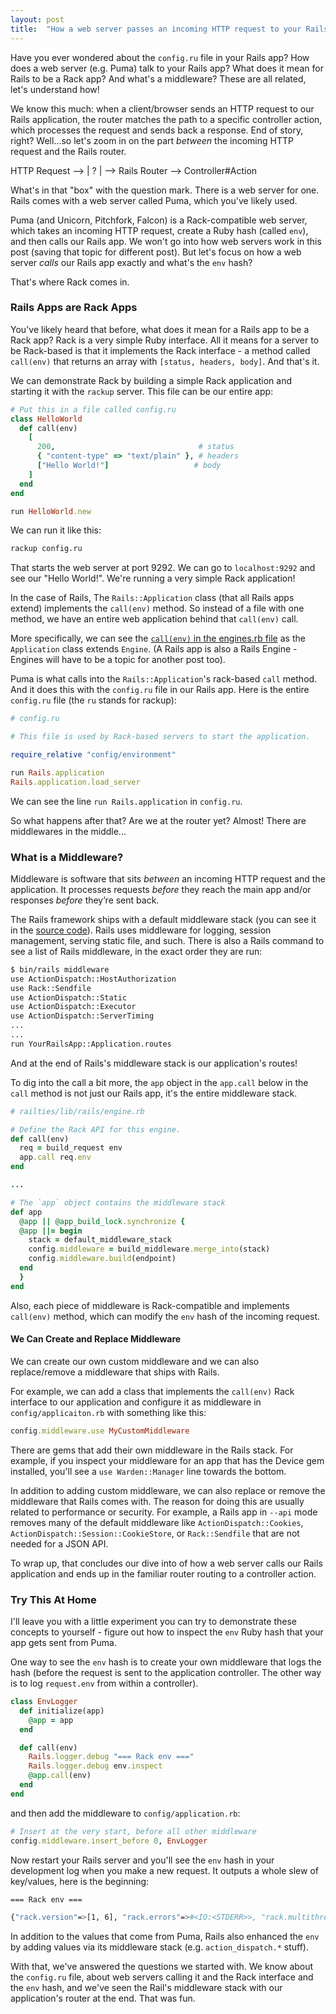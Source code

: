 ```yaml
---
layout: post
title:  "How a web server passes an incoming HTTP request to your Rails application"
---
```


Have you ever wondered about the `config.ru` file in your Rails app? How does a web server (e.g. Puma) talk to your Rails app? What does it mean for Rails to be a Rack app? And what's a middleware? These are all related, let's understand how!

We know this much: when a client/browser sends an HTTP request to our Rails application, the router matches the path to a specific controller action, which processes the request and sends back a response. End of story, right? Well...so let's zoom in on the part *between* the incoming HTTP request and the Rails router. 

HTTP Request --> | ? | --> Rails Router --> Controller#Action

What's in that "box" with the question mark. There is a web server for one. Rails comes with a web server called Puma, which you've likely used. 

Puma (and Unicorn, Pitchfork, Falcon) is a Rack-compatible web server, which takes an incoming HTTP request, create a Ruby hash (called `env`), and then calls our Rails app. We won't go into how web servers work in this post (saving that topic for different post). But let's focus on how a web server *calls* our Rails app exactly and what's the `env` hash? 

That's where Rack comes in. 

### Rails Apps are Rack Apps

You've likely heard that before, what does it mean for a Rails app to be a Rack app? Rack is a very simple Ruby interface. All it means for a server to be Rack-based is that it implements the Rack interface - a method called `call(env)` that returns an array with `[status, headers, body]`. And that's it.

We can demonstrate Rack by building a simple Rack application and starting it with the `rackup` server. This file can be our entire app:

```ruby
# Put this in a file called config.ru
class HelloWorld
  def call(env)
    [
      200,                                # status
      { "content-type" => "text/plain" }, # headers
      ["Hello World!"]                   # body
    ]
  end
end

run HelloWorld.new
```

We can run it like this:

```bash
rackup config.ru
```

That starts the web server at port 9292. We can go to `localhost:9292` and see our "Hello World!". We're running a very simple Rack application!

In the case of Rails, The `Rails::Application` class (that all Rails apps extend) implements the `call(env)` method. So instead of a file with one method, we have an entire web application behind that `call(env)` call. 

More specifically, we can see the [`call(env)` in the engines.rb file](https://github.com/rails/rails/blob/4f595868f95c63849653446e5ab7a96f191974d3/railties/lib/rails/engine.rb#L532) as the `Application` class extends `Engine`. (A Rails app is also a Rails Engine - Engines will have to be a topic for another post too). 

Puma is what calls into the `Rails::Application`'s rack-based `call` method. And it does this with the `config.ru` file in our Rails app. Here is the entire `config.ru` file (the `ru` stands for rackup):

```ruby
# config.ru

# This file is used by Rack-based servers to start the application.

require_relative "config/environment"

run Rails.application
Rails.application.load_server
```

We can see the line `run Rails.application` in `config.ru`.

So what happens after that? Are we at the router yet? Almost! There are middlewares in the middle...

### What is a Middleware?
Middleware is software that sits _between_ an incoming HTTP request and the application. It processes requests *before* they reach the main app and/or responses *before* they’re sent back.

The Rails framework ships with a default middleware stack (you can see it in the [source code](https://github.com/rails/rails/blob/main/railties/lib/rails/application/default_middleware_stack.rb)). Rails uses middleware for logging, session management, serving static file, and such. There is also a Rails command to see a list of Rails middleware, in the exact order they are run:

```bash
$ bin/rails middleware
use ActionDispatch::HostAuthorization
use Rack::Sendfile
use ActionDispatch::Static
use ActionDispatch::Executor
use ActionDispatch::ServerTiming
...
...
run YourRailsApp::Application.routes
```

And at the end of Rails's middleware stack is our application's routes! 

To dig into the call a bit more, the `app` object in the `app.call` below in the `call` method is not just our Rails app, it's the entire middleware stack.

```ruby
# railties/lib/rails/engine.rb

# Define the Rack API for this engine.
def call(env)
  req = build_request env
  app.call req.env
end

...

# The `app` object contains the middleware stack
def app
  @app || @app_build_lock.synchronize {
  @app ||= begin
    stack = default_middleware_stack
    config.middleware = build_middleware.merge_into(stack)
    config.middleware.build(endpoint)
  end
  }
end
```

Also, each piece of middleware is Rack-compatible and implements `call(env)` method, which can modify the `env` hash of the incoming request.

#### We Can Create and Replace Middleware
We can create our own custom middleware and we can also replace/remove a middleware that ships with Rails.

For example, we can add a class that implements the `call(env)` Rack interface to our application and configure it as middleware in `config/applicaiton.rb` with something like this:

```ruby
config.middleware.use MyCustomMiddleware
```

There are gems that add their own middleware in the Rails stack. For example, if you inspect your middleware for an app that has the Device gem installed, you'll see a `use Warden::Manager` line towards the bottom.

In addition to adding custom middleware, we can also replace or remove the middleware that Rails comes with. The reason for doing this are usually related to performance or security. For example, a Rails app in  `--api` mode removes many of the default middleware like `ActionDispatch::Cookies`, `ActionDispatch::Session::CookieStore`, or `Rack::Sendfile` that are not needed for a JSON API.

To wrap up, that concludes our dive into of how a web server calls our Rails application and ends up in the familiar router routing to a controller action.

### Try This At Home
I'll leave you with a little experiment you can try to demonstrate these concepts to yourself - figure out how to inspect the `env` Ruby hash that your app gets sent from Puma. 

One way to see the `env` hash is to create your own middleware that logs the hash (before the request is sent to the application controller. The other way is to log `request.env` from within a controller).

```ruby
class EnvLogger
  def initialize(app)
    @app = app
  end

  def call(env)
    Rails.logger.debug "=== Rack env ==="
    Rails.logger.debug env.inspect
    @app.call(env)
  end
end
```

and then add the middleware to `config/application.rb`:

```ruby
# Insert at the very start, before all other middleware
config.middleware.insert_before 0, EnvLogger
```

Now restart your Rails server and you'll see the `env` hash in your development log when you make a new request. It outputs a whole slew of key/values, here is the beginning:

```bash
=== Rack env ===

{"rack.version"=>[1, 6], "rack.errors"=>#<IO:<STDERR>>, "rack.multithread"=>true, "rack.multiprocess"=>false, "rack.run_once"=>false, "rack.url_scheme"=>"http", "SCRIPT_NAME"=>"", "QUERY_STRING"=>"", "SERVER_SOFTWARE"=>"puma 6.4.2 The Eagle of Durango", "GATEWAY_INTERFACE"=>"CGI/1.2", "REQUEST_METHOD"=>"GET", "REQUEST_PATH"=>"/books/298486374", "REQUEST_URI"=>"/books/298486374", "SERVER_PROTOCOL"=>"HTTP/1.1", ... }
```

In addition to the values that come from Puma, Rails also enhanced the `env` by adding values via its middleware stack (e.g. `action_dispatch.*` stuff).

With that, we've answered the questions we started with. We know about the `config.ru` file, about web servers calling it and the Rack interface and the `env` hash, and we've seen the Rail's middleware stack with our application's router at the end. That was fun. 
